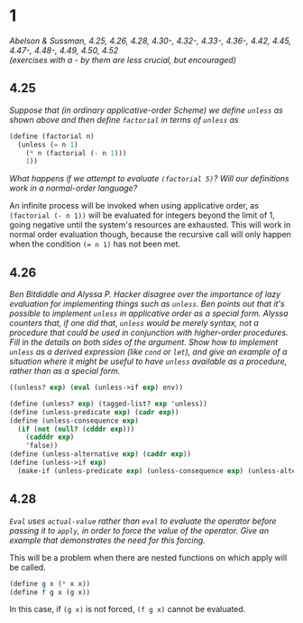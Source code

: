 # 1

*Abelson & Sussman, 4.25, 4.26, 4.28, 4.30-, 4.32-, 4.33-, 4.36-, 4.42, 4.45, 4.47-, 4.48-, 4.49, 4.50, 4.52  
(exercises with a - by them are less crucial, but encouraged)*

## 4.25

*Suppose that (in ordinary applicative-order Scheme) we define `unless` as shown above and then define `factorial` in terms of `unless` as*

```scheme
(define (factorial n)
  (unless (= n 1)
    (* n (factorial (- n 1)))
    1))
```

*What happens if we attempt to evaluate `(factorial 5)`? Will our definitions work in a normal-order language?*

An infinite process will be invoked when using applicative order, as `(factorial (- n 1))` will be evaluated for integers beyond the limit of 1, going negative until the system's resources are exhausted. This will work in normal order evaluation though, because the recursive call will only happen when the condition `(= n 1)` has not been met.

## 4.26

*Ben Bitdiddle and Alyssa P. Hacker disagree over the importance of lazy evaluation for implementing things such as `unless`. Ben points out that it's possible to implement `unless` in applicative order as a special form. Alyssa counters that, if one did that, `unless` would be merely syntax, not a procedure that could be used in conjunction with higher-order procedures. Fill in the details on both sides of the argument. Show how to implement `unless` as a derived expression (like `cond` or `let`), and give an example of a situation where it might be useful to have `unless` available as a procedure, rather than as a special form.*

```scheme
((unless? exp) (eval (unless->if exp) env))

(define (unless? exp) (tagged-list? exp 'unless))
(define (unless-predicate exp) (cadr exp))
(define (unless-consequence exp)
  (if (not (null? (cdddr exp)))
    (cadddr exp)
    'false))
(define (unless-alternative exp) (caddr exp))
(define (unless->if exp)
  (make-if (unless-predicate exp) (unless-consequence exp) (unless-alternative exp)))
```

## 4.28

*`Eval` uses `actual-value` rather than `eval` to evaluate the operator before passing it to `apply`, in order to force the value of the operator. Give an example that demonstrates the need for this forcing.*

This will be a problem when there are nested functions on which apply will be called.

```scheme
(define g x (* x x))
(define f g x (g x))
```
In this case, if `(g x)` is not forced, `(f g x)` cannot be evaluated.

